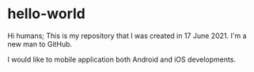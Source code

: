 # hello-world

Hi humans;
This is my repository that I was created in 17 June 2021.
I'm a new man to GitHub.

I would like to mobile application both Android and iOS developments. 
